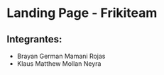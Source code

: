 # Landing Page - Frikiteam

## Integrantes:
- Brayan German Mamani Rojas
- Klaus Matthew Mollan Neyra 
